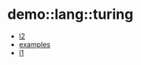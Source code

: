 # demo::lang::turing


   * [l2](Library/demo/lang/turing/l2)
   * [examples](Library/demo/lang/turing/examples)
   * [l1](Library/demo/lang/turing/l1)